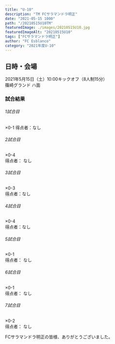 ```yaml
---
title: "U-10"
description: "TM FCサラマンドラ明正"
date: "2021-05-15 1000"
path: "/20210515U10TM"
featuredImage: ./images/20210515U10.jpg
featuredImageAlt: "20210515U10"
tags: ["FCサラマンドラ明正"]
author: "FC Esblanco"
category: "2021年度U-10"
---
```


## 日時・会場

2021年5月15日（土）10:00キックオフ（8人制15分）  
篠崎グランド ハ面

### 試合結果

######  1試合目  
×0-1 
得点者：なし

###### 2試合目  
×0-4  
得点者： なし

######  3試合目  
×0-3  
得点者：なし

######  4試合目  
×0-4      
得点者：なし

###### 5試合目  
×0-1    
得点者： なし

###### 6試合目  
×0-1  
得点者： なし

###### 7試合目  
×0-2   
得点者： なし


FCサラマンドラ明正の皆様、ありがとうございました。
